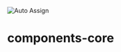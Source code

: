 ![Auto Assign](https://github.com/kne-union/components-core/actions/workflows/publish.yml/badge.svg)


# components-core
